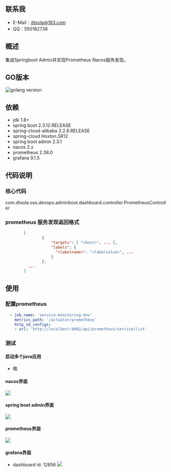 ## 联系我
- E-Mail：dtsola@163.com
- QQ：550182738


## 概述
集成Springboot Admin并实现Prometheus Nacos服务发现。

## GO版本
![golang version](https://github.com/dtsola/devops-prometheus-nacos-sd-go)

## 依赖
- jdk 1.8+
- spring boot 2.3.12.RELEASE
- spring-cloud-alibaba 2.2.8.RELEASE
- spring-cloud Hoxton.SR12
- spring boot admin 2.3.1
- nacos 2.x
- prometheus 2.38.0
- grafana 9.1.5

## 代码说明
### 核心代码
com.dtsola.oss.devops.adminboot.dashboard.controller.PrometheusController

### prometheus 服务发现返回格式
```json
        [
                {
                    "targets": [ "<host>", ... ],
                    "labels": {
                      "<labelname>": "<labelvalue>", ...
                    }
                },
          ...
        ]
```

## 使用
### 配置prometheus
```yaml
  - job_name: 'service-monitoring-dev'
    metrics_path: '/actuator/prometheus'
    http_sd_configs:
    - url: 'http://localhost:6002/api/prometheus/service/list'
```

### 测试
#### 启动多个java应用
- 略
#### nacos界面
![](https://pan.bilnn.cn/api/v3/file/sourcejump/lAkO79Sb/PMuYDyFqMdA-yLOgTF28Rh-nVOpqdvsMUvId5ztuUHk*)
#### spring boot admin界面
![](https://pan.bilnn.cn/api/v3/file/sourcejump/6ea4vdHg/sb_f2Ek4o9sRwxbjcC-_hO1FN_KWUqgG0lEnmJ-JCQ8*)
#### prometheus界面
![](https://pan.bilnn.com/api/v3/file/sourcejump/GPoDyEiZ/kw8oDFOtigfwVF8t2hxne3O60Z9euae8PkjXXPf-Fx0*)
#### grafana界面
- dashboard id: 12856
![](https://pan.bilnn.cn/api/v3/file/sourcejump/mmkpobIw/LXRAcvAZkpzUZCeBsN1XpVNG0PyiwFPbVyJhGTqArxo*)
